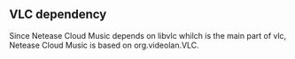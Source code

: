 ## VLC dependency

Since Netease Cloud Music depends on libvlc whilch is the main part of vlc, Netease Cloud Music is based on org.videolan.VLC.
